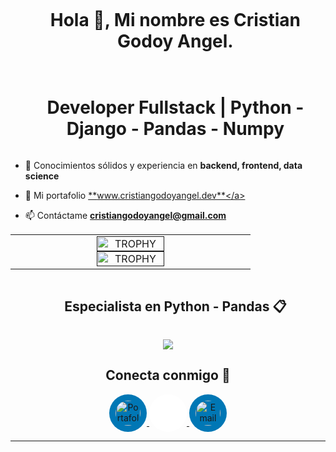 



<div id="user-content-toc">
  <ul align="center">
    <summary><h1 style="display: inline-block">Hola 👋, Mi nombre es Cristian Godoy Angel. </h1></summary>
  </ul>
</div>




<div id="user-content-toc">
  <ul align="center">
    <summary><h1 style="display: inline-block"> Developer Fullstack | Python - Django - Pandas - Numpy</h1></summary>
  </ul>
</div>



- 🔭 Conocimientos sólidos y experiencia en  **backend, frontend, data science**

- 🧾 Mi portafolio <a href="https://www.cristiangodoyangel.dev/" target="_blank">**www.cristiangodoyangel.dev**</a>


<!-- 🎥 Creo contenido para que juntos aprendamos mas de programación   [Canal de Youtube](https://www.youtube.com/@PastorCode)-->

- 📫 Contáctame **cristiangodoyangel@gmail.com**






<p align="center">

<table align="center">
<tr border="none">
<td width="50%" align="center">


  
<a href="" title="Stats">
      <img align="center" width=54% src="https://github-readme-stats.vercel.app/api?username=cristiangodoyangel&theme=vue-dark&show_icons=true&hide_border=true&count_private=true" alt="TROPHY" />
    </a>



<a href="" title="Stats">
      <img align="center" width=54% src="https://github-readme-stats.vercel.app/api/top-langs/?username=cristiangodoyangel&theme=blueberry&show_icons=true&hide_border=true&layout=compact" alt="TROPHY" />
    </a>
  
  </td>
</tr>
</table>



</p>        




<div id="user-content-toc">
  <ul align="center">
    <summary><h2 style="display: inline-block">Especialista en Python - Pandas 📋 </h2></summary>
  </ul>
</div>

<p align="center">
  <a href="https://go-skill-icons.vercel.app/">
    <img
      src="https://go-skill-icons.vercel.app/api/icons?i=git,kubernetes,docker,c,vim"
    />
  </a>
</p>



<h2 align="center">Conecta conmigo 🤝</h2>

<p align="center">
  <a href="https://www.cristiangodoyangel.dev/" target="_blank">
    <img src="https://img.icons8.com/ios-filled/50/ffffff/domain.png" alt="Portafolio" width="40" height="40" style="background-color:#0077b5; border-radius:50%; padding:10px;" />
  </a>
  <a href="https://www.linkedin.com/in/cristiangodoyangel/" target="_blank">
    <img src="https://cdn.jsdelivr.net/gh/devicons/devicon/icons/linkedin/linkedin-original.svg" alt="LinkedIn" width="40" height="40" style="background-color:#0077b5; border-radius:50%; padding:10px; filter: brightness(0) invert(1);" />
  </a>
  <a href="mailto:cristiangodoyangel@gmail.com" target="_blank">
    <img src="https://img.icons8.com/ios-filled/50/ffffff/new-post.png" alt="Email" width="40" height="40" style="background-color:#0077b5; border-radius:50%; padding:10px;" />
  </a>
</p>




----------------------------------------------------------------------
